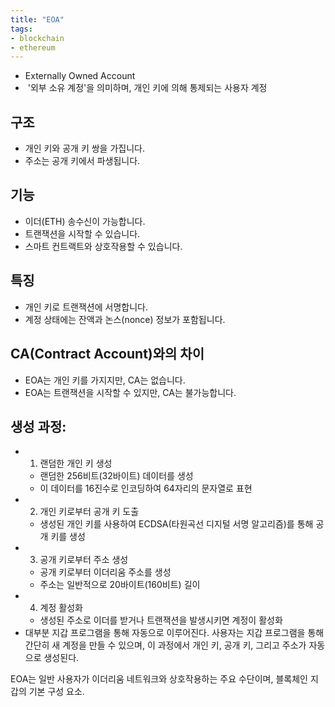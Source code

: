 ```yaml
---
title: "EOA"
tags:
- blockchain
- ethereum
---
```


- Externally Owned Account 
-  '외부 소유 계정'을 의미하며, 개인 키에 의해 통제되는 사용자 계정

## 구조 
- 개인 키와 공개 키 쌍을 가집니다.
- 주소는 공개 키에서 파생됩니다.

## 기능
- 이더(ETH) 송수신이 가능합니다.
- 트랜잭션을 시작할 수 있습니다.
- 스마트 컨트랙트와 상호작용할 수 있습니다.
    
## 특징
- 개인 키로 트랜잭션에 서명합니다.
- 계정 상태에는 잔액과 논스(nonce) 정보가 포함됩니다.
    
##  CA(Contract Account)와의 차이
- EOA는 개인 키를 가지지만, CA는 없습니다.
- EOA는 트랜잭션을 시작할 수 있지만, CA는 불가능합니다.
    
##  생성 과정:
- 1. 랜덤한 개인 키 생성
	- 랜덤한 256비트(32바이트) 데이터를 생성
	- 이 데이터를 16진수로 인코딩하여 64자리의 문자열로 표현
- 2. 개인 키로부터 공개 키 도출
	- 생성된 개인 키를 사용하여 ECDSA(타원곡선 디지털 서명 알고리즘)를 통해 공개 키를 생성
- 3. 공개 키로부터 주소 생성
	- 공개 키로부터 이더리움 주소를 생성
	- 주소는 일반적으로 20바이트(160비트) 길이
- 4. 계정 활성화
	- 생성된 주소로 이더를 받거나 트랜잭션을 발생시키면 계정이 활성화
- 대부분 지갑 프로그램을 통해 자동으로 이루어진다. 사용자는 지갑 프로그램을 통해 간단히 새 계정을 만들 수 있으며, 이 과정에서 개인 키, 공개 키, 그리고 주소가 자동으로 생성된다.

EOA는 일반 사용자가 이더리움 네트워크와 상호작용하는 주요 수단이며, 블록체인 지갑의 기본 구성 요소.